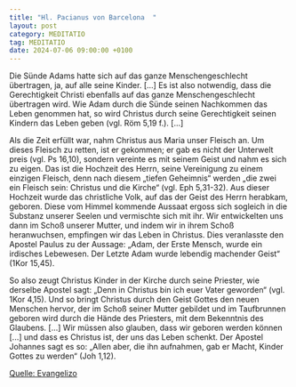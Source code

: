 ```yaml
---
title: "Hl. Pacianus von Barcelona  "
layout: post
category: MEDITATIO
tag: MEDITATIO
date: 2024-07-06 09:00:00 +0100
---
```

Die Sünde Adams hatte sich auf das ganze Menschengeschlecht übertragen, ja, auf alle seine Kinder. [...] Es ist also notwendig, dass die Gerechtigkeit Christi ebenfalls auf das ganze Menschengeschlecht übertragen wird. Wie Adam durch die Sünde seinen Nachkommen das Leben genommen hat, so wird Christus durch seine Gerechtigkeit seinen Kindern das Leben geben (vgl.<!--more--> Röm 5,19 f.). [...]


Als die Zeit erfüllt war, nahm Christus aus Maria unser Fleisch an. Um dieses Fleisch zu retten, ist er gekommen; er gab es nicht der Unterwelt preis (vgl. Ps 16,10), sondern vereinte es mit seinem Geist und nahm es sich zu eigen. Das ist die Hochzeit des Herrn, seine Vereinigung zu einem einzigen Fleisch, denn nach diesem „tiefen Geheimnis“ werden „die zwei ein Fleisch sein: Christus und die Kirche“ (vgl. Eph 5,31-32). Aus dieser Hochzeit wurde das christliche Volk, auf das der Geist des Herrn herabkam, geboren. Diese vom Himmel kommende Aussaat ergoss sich sogleich in die Substanz unserer Seelen und vermischte sich mit ihr. Wir entwickelten uns dann im Schoß unserer Mutter, und indem wir in ihrem Schoß heranwuchsen, empfingen wir das Leben in Christus. Dies veranlasste den Apostel Paulus zu der Aussage: „Adam, der Erste Mensch, wurde ein irdisches Lebewesen. Der Letzte Adam wurde lebendig machender Geist“ (1Kor 15,45).
 
So also zeugt Christus Kinder in der Kirche durch seine Priester, wie derselbe Apostel sagt: „Denn in Christus bin ich euer Vater geworden“ (vgl. 1Kor 4,15). Und so bringt Christus durch den Geist Gottes den neuen Menschen hervor, der im Schoß seiner Mutter gebildet und im Taufbrunnen geboren wird durch die Hände des Priesters, mit dem Bekenntnis des Glaubens. [...] Wir müssen also glauben, dass wir geboren werden können [...] und dass es Christus ist, der uns das Leben schenkt. Der Apostel Johannes sagt es so: „Allen aber, die ihn aufnahmen, gab er Macht, Kinder Gottes zu werden“ (Joh 1,12).
 

[Quelle: Evangelizo](https://evangeliumtagfuertag.org/DE/gospel)